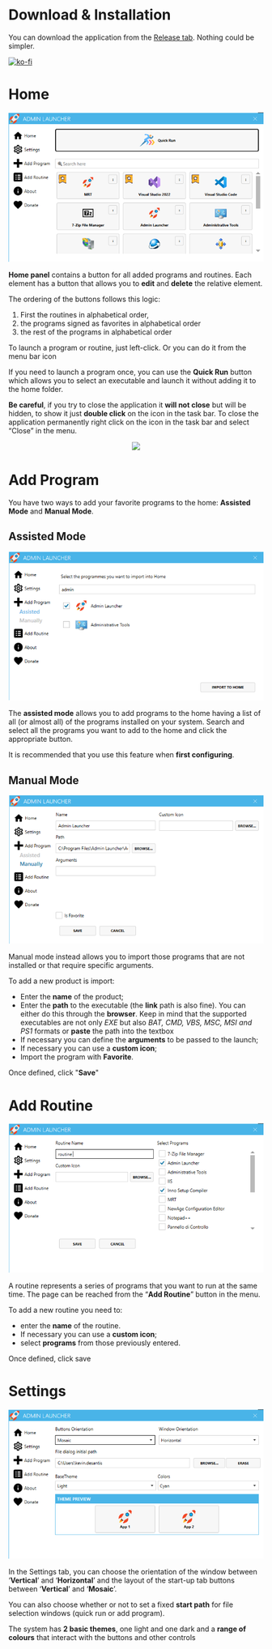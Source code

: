 # Download & Installation
You can download the application from the [Release tab](https://github.com/kdesantis/AdminLauncher/releases). Nothing could be simpler.

[![ko-fi](https://ko-fi.com/img/githubbutton_sm.svg)](https://ko-fi.com/Q5Q61561LT)
# Home
<p align="center">
    <img src="screenshot/Home.png"/>
</p>

**Home panel** contains a button for all added programs and routines. 
Each element has a button that allows you to **edit** and **delete** the relative element.

The ordering of the buttons follows this logic:
1. First the routines in alphabetical order,
2. the programs signed as favorites in alphabetical order
3. the rest of the programs in alphabetical order

To launch a program or routine, just left-click.
Or you can do it from the menu bar icon

If you need to launch a program once, you can use the **Quick Run** button which allows you to select an executable and launch it without adding it to the home folder.

**Be careful**, if you try to close the application it **will not close** but will be hidden, 
to show it just **double click** on the icon in the task bar. To close the application 
permanently right click on the icon in the task bar and select “Close” in the menu.

<p align="center">
    <img src="https://github.com/user-attachments/assets/7f49544e-a033-4f8c-bcd6-0ebbf5cdecc2"/>
</p>

# Add Program

You have two ways to add your favorite programs to the home: **Assisted Mode** and **Manual Mode**.

## Assisted Mode

<p align="center">
    <img src="screenshot/AssistedAdd.png"/>
</p>

The **assisted mode** allows you to add programs to the home having a list of all (or almost all) of the programs installed on your system.
Search and select all the programs you want to add to the home and click the appropriate button.

It is recommended that you use this feature when **first configuring**.

## Manual Mode

<p align="center">
    <img src="screenshot/ManuallyAdd.png"/>
</p>
Manual mode instead allows you to import those programs that are not installed or that require specific arguments.

To add a new product is import:
* Enter the **name** of the product;
* Enter the **path** to the executable (the **link** path is also fine). You can either do this through the **browser**. Keep in mind that the supported executables are not only *EXE* but also *BAT, CMD, VBS, MSC, MSI and PS1* formats
or **paste** the path into the textbox
* If necessary you can define the **arguments** to be passed to the launch;
* If necessary you can use a **custom icon**;
* Import the program with **Favorite**.

Once defined, click "**Save**"

# Add Routine

<p align="center">
    <img src="screenshot/AddRoutine.png"/>
</p>

A routine represents a series of programs that you want to run at the same time.
The page can be reached from the “**Add Routine**” button in the menu.

To add a new routine you need to:
* enter the **name** of the routine.
* If necessary you can use a **custom icon**;
* select **programs** from those previously entered.

Once defined, click save

# Settings

<p align="center">
    <img src="screenshot/Settings.png"/>
</p>

In the Settings tab, you can choose the orientation of the window between ‘**Vertical**’ and ‘**Horizontal**’ and the layout of the start-up tab buttons between ‘**Vertical**’ and ‘**Mosaic**’.

You can also choose whether or not to set a fixed **start path** for file selection windows (quick run or add program).

The system has **2 basic themes**, one light and one dark and a **range of colours** that interact with the buttons and other controls
